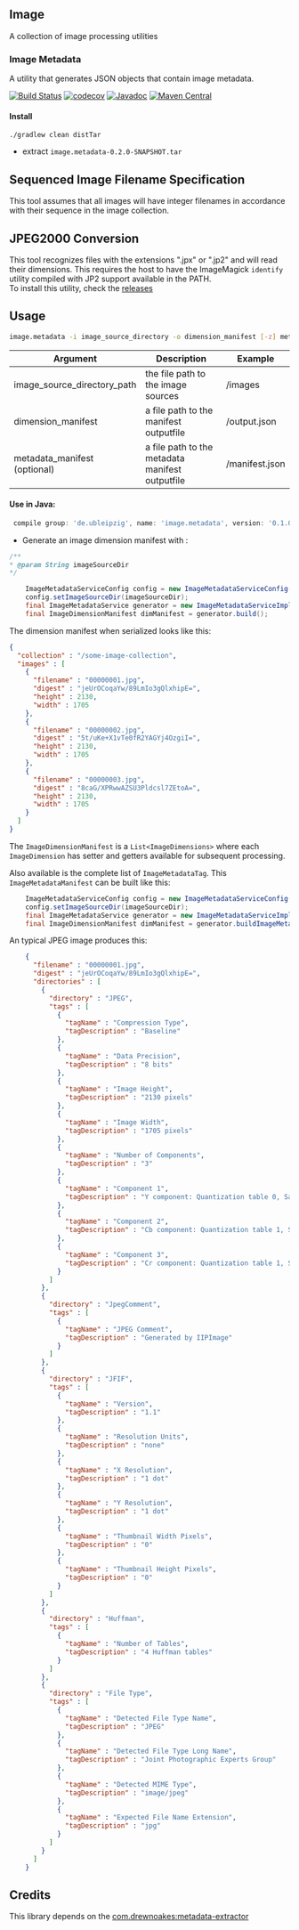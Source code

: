 ## Image 
A collection of image processing utilities

### Image Metadata
A utility that generates JSON objects that contain image metadata.

[![Build Status](https://travis-ci.org/ubleipzig/image.png?branch=master)](https://travis-ci.org/ubleipzig/image)
[![codecov](https://codecov.io/gh/ubleipzig/image/branch/master/graph/badge.svg)](https://codecov.io/gh/ubleipzig/image)
[![Javadoc](https://javadoc-badge.appspot.com/de.ubleipzig/image.metadata.svg?label=javadoc)](https://ubleipzig.github.io/image/apidocs/)
[![Maven Central](https://img.shields.io/maven-central/v/de.ubleipzig/image.metadata.svg)](https://mvnrepository.com/artifact/de.ubleipzig/image.metadata/0.1.0)


#### Install
`./gradlew clean distTar`

* extract `image.metadata-0.2.0-SNAPSHOT.tar`

## Sequenced Image Filename Specification
This tool assumes that all images will have integer filenames in accordance with their sequence in the image collection.

## JPEG2000 Conversion
This tool recognizes files with the extensions ".jpx" or ".jp2" and will read their dimensions.
This requires the host to have the ImageMagick `identify` utility compiled with JP2 support available in the PATH.  
To install this utility, check the [releases](https://github.com/uclouvain/openjpeg/releases)

## Usage
```bash
image.metadata -i image_source_directory -o dimension_manifest [-z] metadata_manifest
```

| Argument  | Description | Example     |
| --------  | ----------- | ----------- | 
| image_source_directory_path | the file path to the image sources | /images |
| dimension_manifest | a file path to the manifest outputfile | /output.json |
| metadata_manifest (optional) | a file path to the metadata manifest outputfile | /manifest.json | 


#### Use in Java:

```groovy
 compile group: 'de.ubleipzig', name: 'image.metadata', version: '0.1.0'
```


* Generate an image dimension manifest with :

```java
/**
* @param String imageSourceDir
*/
```

```java
    ImageMetadataServiceConfig config = new ImageMetadataServiceConfig();
    config.setImageSourceDir(imageSourceDir);
    final ImageMetadataService generator = new ImageMetadataServiceImpl(config);
    final ImageDimensionManifest dimManifest = generator.build();
```

The dimension manifest when serialized looks like this:
```json
{
  "collection" : "/some-image-collection",
  "images" : [
    {
      "filename" : "00000001.jpg",
      "digest" : "jeUrOCoqaYw/89LmIo3gQlxhipE=",
      "height" : 2130,
      "width" : 1705
    },
    {
      "filename" : "00000002.jpg",
      "digest" : "5t/uKe+X1vTe0fR2YAGYj4OzgiI=",
      "height" : 2130,
      "width" : 1705
    },
    {
      "filename" : "00000003.jpg",
      "digest" : "8caG/XPRwwAZSU3Pldcsl7ZEtoA=",
      "height" : 2130,
      "width" : 1705
    }
  ]
}
``` 

The `ImageDimensionManifest` is a `List<ImageDimensions>` where each `ImageDimension` has setter and getters available 
for subsequent processing.

Also available is the complete list of `ImageMetadataTag`.  This `ImageMetadataManifest` can be built like this:

```java
    ImageMetadataServiceConfig config = new ImageMetadataServiceConfig();
    config.setImageSourceDir(imageSourceDir);
    final ImageMetadataService generator = new ImageMetadataServiceImpl(config);
    final ImageDimensionManifest dimManifest = generator.buildImageMetadataManifest();
```

An typical JPEG image produces this:

```json
    {
      "filename" : "00000001.jpg",
      "digest" : "jeUrOCoqaYw/89LmIo3gQlxhipE=",
      "directories" : [
        {
          "directory" : "JPEG",
          "tags" : [
            {
              "tagName" : "Compression Type",
              "tagDescription" : "Baseline"
            },
            {
              "tagName" : "Data Precision",
              "tagDescription" : "8 bits"
            },
            {
              "tagName" : "Image Height",
              "tagDescription" : "2130 pixels"
            },
            {
              "tagName" : "Image Width",
              "tagDescription" : "1705 pixels"
            },
            {
              "tagName" : "Number of Components",
              "tagDescription" : "3"
            },
            {
              "tagName" : "Component 1",
              "tagDescription" : "Y component: Quantization table 0, Sampling factors 2 horiz/2 vert"
            },
            {
              "tagName" : "Component 2",
              "tagDescription" : "Cb component: Quantization table 1, Sampling factors 1 horiz/1 vert"
            },
            {
              "tagName" : "Component 3",
              "tagDescription" : "Cr component: Quantization table 1, Sampling factors 1 horiz/1 vert"
            }
          ]
        },
        {
          "directory" : "JpegComment",
          "tags" : [
            {
              "tagName" : "JPEG Comment",
              "tagDescription" : "Generated by IIPImage"
            }
          ]
        },
        {
          "directory" : "JFIF",
          "tags" : [
            {
              "tagName" : "Version",
              "tagDescription" : "1.1"
            },
            {
              "tagName" : "Resolution Units",
              "tagDescription" : "none"
            },
            {
              "tagName" : "X Resolution",
              "tagDescription" : "1 dot"
            },
            {
              "tagName" : "Y Resolution",
              "tagDescription" : "1 dot"
            },
            {
              "tagName" : "Thumbnail Width Pixels",
              "tagDescription" : "0"
            },
            {
              "tagName" : "Thumbnail Height Pixels",
              "tagDescription" : "0"
            }
          ]
        },
        {
          "directory" : "Huffman",
          "tags" : [
            {
              "tagName" : "Number of Tables",
              "tagDescription" : "4 Huffman tables"
            }
          ]
        },
        {
          "directory" : "File Type",
          "tags" : [
            {
              "tagName" : "Detected File Type Name",
              "tagDescription" : "JPEG"
            },
            {
              "tagName" : "Detected File Type Long Name",
              "tagDescription" : "Joint Photographic Experts Group"
            },
            {
              "tagName" : "Detected MIME Type",
              "tagDescription" : "image/jpeg"
            },
            {
              "tagName" : "Expected File Name Extension",
              "tagDescription" : "jpg"
            }
          ]
        }
      ]
    }
```    
    
## Credits
This library depends on the [com.drewnoakes:metadata-extractor](https://github.com/drewnoakes/metadata-extractor)    

